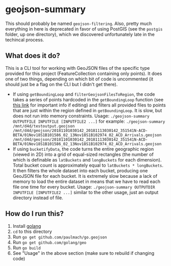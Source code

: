 # geojson-summary

This should probably be named `geojson-filtering`. Also, pretty much everything in here is deprecated in favor of using PostGIS (see the `postgis` folder, up one directory), which we discovered unfortunately late in the techincal process.

## What does it do?
This is a CLI tool for working with GeoJSON files of the specific type provided for this project (FeatureCollection containing only points). It does one of two things, depending on which bit of code is uncommented (it should just be a flag on the CLI but I didn't get there).
- If using `getBoundingLoop` and `filterGeojsonFilesToRegion`, the code takes a series of points hardcoded in the `getBoundingLoop` function (see [this link](https://godoc.org/github.com/golang/geo/s2#LoopFromPoints) for important info if editing) and filters all provided files to points that are just within the region defined in `getBoundingLoop`. It is slow, but does not run into memory constraints. Usage: `./geojson-summary OUTPUTFILE INPUTFILE [INPUTFILE2 ...]` for example: `./geojson-summary /mnt/d4d/testoutput.geojson /mnt/d4d/geojson/20181101030142_20181113030142_351541N-ACD-BETA/01Nov18S1B101586_02_13Nov18S1B102974_02_ACD_Arrivals.geojson /mnt/d4d/geojson/20181101030142_20181113030142_351541N-ACD-BETA/01Nov18S1B101586_02_13Nov18S1B102974_02_ACD_Arrivals.geojson`
- If using `bucketifyData`, the code turns the entire geographic region (viewed in 2D) into a grid of equal-sized rectangles (the number of which is definable as `latBuckets` and `longBuckets` for each dimension). Total bucket count is approximately equal to `latBuckets * longBuckets`. It then filters the whole dataset into each bucket, producing one GeoJSON file for each bucket. It is extremely slow because a lack of memory to load the entire dataset in means that we have to read each file one time for every bucket. Usage: `./geojson-summary OUTPUTDIR INPUTFILE [INPUTFILE2 ...]` similar to the other usage, just an output directory instead of file.


## How do I run this?

1. Install [golang](https://golang.org/doc/install)
2. `cd` to this directory
3. Run `go get github.com/paulmach/go.geojson`
4. Run `go get github.com/golang/geo`
5. Run `go build`
6. See "Usage" in the above section (make sure to rebuild if changing code)
